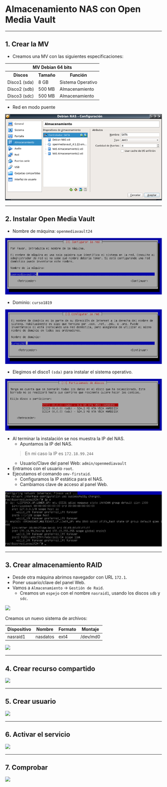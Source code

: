 
# Almacenamiento NAS con Open Media Vault

---

## 1. Crear la MV

* Creamos una MV con las siguientes especificaciones:

<table>
  <tr>
    <th colspan="3">MV Debian 64 bits</th>
  </tr>
    <th>Discos</th>
    <th>Tamaño</th>
    <th>Función</th>
  <tr>
    <td>Disco1 (sda)</td>
    <td>8 GB</td>
    <td>Sistema Operativo</td>
  </tr>
  <tr>
    <td>Disco2 (sdb)</td>
    <td>500 MB</td>
    <td>Almacenamiento</td>
  </tr>
  <tr>
    <td>Disco3 (sdc)</td>
    <td>500 MB</td>
    <td>Almacenamiento</td>
  </tr>
</table>

* Red en modo puente

![Máquina Virtual NAS](./images/mv-nas.png)

---

## 2. Instalar Open Media Vault

* Nombre de máquina: `openmediavault24`

![Nombre de máquina](./images/mv-nombre.png)

* Dominio: `curso1819`

![Dominio](./images/mv-dom.png)

* Elegimos el disco1 `(sda)` para instalar el sistema operativo.

![Disco 1 SO](./images/mv-so.png)

* Al terminar la instalación se nos muestra la IP del NAS.
  * Apuntamos la IP del NAS.
  > En mi caso la IP es `172.18.99.244`
  * Usuario/Clave del panel Web: `admin/openmediavault`
* Entramos con el usuario `root`.
* Ejecutamos el comando `omv-firstaid`.
  * Configuramos la IP estática para el NAS.
  * Cambiamos clave de acceso al panel Web.

![IP y usuario](./images/ip-usuario.png)

---

## 3. Crear almacenamiento RAID

* Desde otra máquina abrimos navegador con URL `172.1`.
* Poner usuario/clave del panel Web.
* Vamos a `Almacenamiento` -> `Gestión de Raid`.
  * Creamos un `espejo` con el nombre `nasraid1`, usando los discos `sdb` y `sdc`.

![](./images/.png)

Creamos un nuevo sistema de archivos:

Dispositivo | Nombre    | Formato | Montaje
----------- | --------- | ------- | -------
nasraid1    | nasdatos  | ext4    | /dev/md0

![](./images/.png)

---

## 4. Crear recurso compartido



![](./images/.png)

---

## 5. Crear usuario



![](./images/.png)

---

## 6. Activar el servicio



![](./images/.png)

---

## 7. Comprobar




![](./images/.png)
